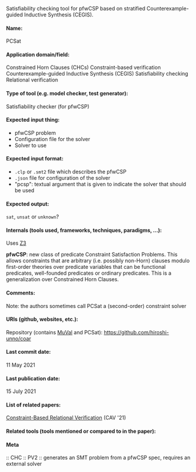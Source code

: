 Satisfiability checking tool for pfwCSP based on stratified Counterexample-guided Inductive Synthesis (CEGIS).

#### Name:
PCSat

#### Application domain/field:
Constrained Horn Clauses (CHCs)
Constraint-based verification
Counterexample-guided Inductive Synthesis (CEGIS)
Satisfiability checking
Relational verification

#### Type of tool (e.g. model checker, test generator):
Satisfiability checker (for pfwCSP)

#### Expected input thing:
- pfwCSP problem
- Configuration file for the solver
- Solver to use

#### Expected input format:
- `.clp` or `.smt2` file which describes the pfwCSP
- `.json` file for configuration of the solver
- "pcsp": textual argument that is given to indicate the solver that should be used

#### Expected output:
`sat`, `unsat` or `unknown`?

#### Internals (tools used, frameworks, techniques, paradigms, ...):
Uses [Z3](Z3.md)

**pfwCSP**: new class of predicate Constraint Satisfaction Problems. This allows constraints that are arbitrary (i.e. possibly non-Horn) clauses modulo first-order theories over predicate variables that can be functional predicates, well-founded predicates or ordinary predicates. This is a generalization over Constrained Horn Clauses.

#### Comments:
Note: the authors sometimes call PCSat a (second-order) constraint solver

#### URIs (github, websites, etc.):
Repository (contains [MuVal](../MuVal.md) and PCSat): https://github.com/hiroshi-unno/coar

#### Last commit date:
11 May 2021

#### Last publication date:
15 July 2021

#### List of related papers:
[Constraint-Based Relational Verification](https://doi.org/10.1007/978-3-030-81685-8_35) (CAV '21)

#### Related tools (tools mentioned or compared to in the paper):

#### Meta
:: CHC
:: PV2 :: generates an SMT problem from a pfwCSP spec, requires an external solver